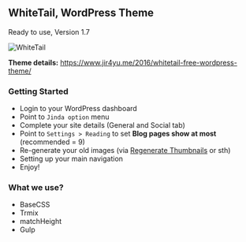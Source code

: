 ## WhiteTail, WordPress Theme
Ready to use, Version 1.7

![WhiteTail](https://raw.github.com/JindaTheme/WhiteTail/master/screenshot.png)

**Theme details:** https://www.jir4yu.me/2016/whitetail-free-wordpress-theme/

### Getting Started
* Login to your WordPress dashboard
* Point to `Jinda option` menu
* Complete your site details (General and Social tab)
* Point to `Settings > Reading` to set **Blog pages show at most** (recommended = 9)
* Re-generate your old images (via [Regenerate Thumbnails](https://wordpress.org/plugins/regenerate-thumbnails/) or sth)
* Setting up your main navigation
* Enjoy!

### What we use?
* BaseCSS
* Trmix
* matchHeight
* Gulp